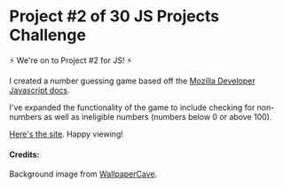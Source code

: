 # Project #2 of 30 JS Projects Challenge

:zap: We're on to Project #2 for JS! :zap:

I created a number guessing game based off the [Mozilla Developer Javascript docs](https://developer.mozilla.org/en-US/docs/Learn/JavaScript/First_steps/A_first_splash).

I've expanded the functionality of the game to include checking for non-numbers as well as ineligible numbers (numbers below 0 or above 100).

[Here's the site](maryanne-numberguess.netlify.app). Happy viewing!

#### Credits:
Background image from [WallpaperCave](https://wallpapercave.com/w/uwp384208).